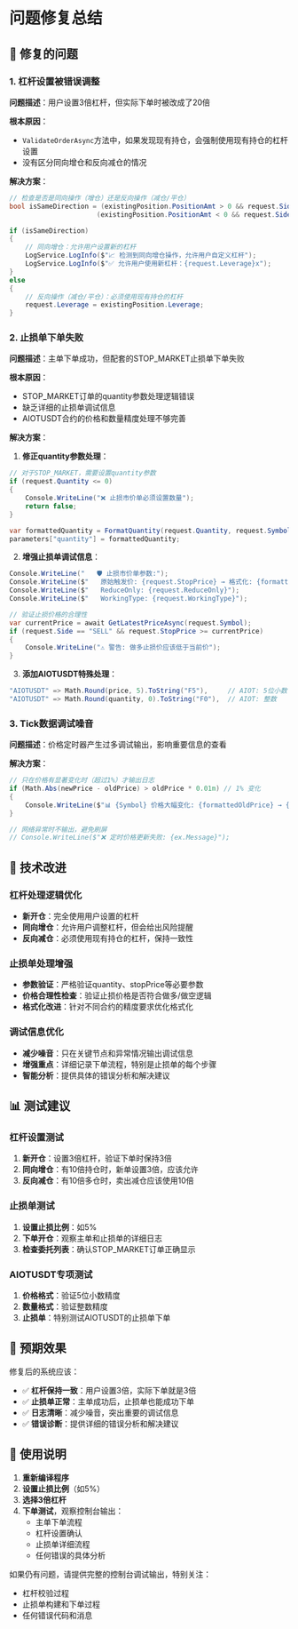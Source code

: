 # 问题修复总结

## 🎯 修复的问题

### **1. 杠杆设置被错误调整**
**问题描述**：用户设置3倍杠杆，但实际下单时被改成了20倍

**根本原因**：
- `ValidateOrderAsync`方法中，如果发现现有持仓，会强制使用现有持仓的杠杆设置
- 没有区分同向增仓和反向减仓的情况

**解决方案**：
```csharp
// 检查是否是同向操作（增仓）还是反向操作（减仓/平仓）
bool isSameDirection = (existingPosition.PositionAmt > 0 && request.Side == "BUY") ||
                      (existingPosition.PositionAmt < 0 && request.Side == "SELL");

if (isSameDirection)
{
    // 同向增仓：允许用户设置新的杠杆
    LogService.LogInfo($"📈 检测到同向增仓操作，允许用户自定义杠杆");
    LogService.LogInfo($"✅ 允许用户使用新杠杆：{request.Leverage}x");
}
else
{
    // 反向操作（减仓/平仓）：必须使用现有持仓的杠杆
    request.Leverage = existingPosition.Leverage;
}
```

### **2. 止损单下单失败**
**问题描述**：主单下单成功，但配套的STOP_MARKET止损单下单失败

**根本原因**：
- STOP_MARKET订单的quantity参数处理逻辑错误
- 缺乏详细的止损单调试信息
- AIOTUSDT合约的价格和数量精度处理不够完善

**解决方案**：
1. **修正quantity参数处理**：
```csharp
// 对于STOP_MARKET，需要设置quantity参数
if (request.Quantity <= 0)
{
    Console.WriteLine("❌ 止损市价单必须设置数量");
    return false;
}

var formattedQuantity = FormatQuantity(request.Quantity, request.Symbol);
parameters["quantity"] = formattedQuantity;
```

2. **增强止损单调试信息**：
```csharp
Console.WriteLine("   🛡️ 止损市价单参数:");
Console.WriteLine($"   原始触发价: {request.StopPrice} → 格式化: {formattedStopPrice}");
Console.WriteLine($"   ReduceOnly: {request.ReduceOnly}");
Console.WriteLine($"   WorkingType: {request.WorkingType}");

// 验证止损价格的合理性
var currentPrice = await GetLatestPriceAsync(request.Symbol);
if (request.Side == "SELL" && request.StopPrice >= currentPrice)
{
    Console.WriteLine("⚠️ 警告: 做多止损价应该低于当前价");
}
```

3. **添加AIOTUSDT特殊处理**：
```csharp
"AIOTUSDT" => Math.Round(price, 5).ToString("F5"),     // AIOT: 5位小数
"AIOTUSDT" => Math.Round(quantity, 0).ToString("F0"),  // AIOT: 整数
```

### **3. Tick数据调试噪音**
**问题描述**：价格定时器产生过多调试输出，影响重要信息的查看

**解决方案**：
```csharp
// 只在价格有显著变化时（超过1%）才输出日志
if (Math.Abs(newPrice - oldPrice) > oldPrice * 0.01m) // 1% 变化
{
    Console.WriteLine($"📊 {Symbol} 价格大幅变化: {formattedOldPrice} → {formattedNewPrice}");
}

// 网络异常时不输出，避免刷屏
// Console.WriteLine($"❌ 定时价格更新失败: {ex.Message}");
```

## 🔧 技术改进

### **杠杆处理逻辑优化**
- **新开仓**：完全使用用户设置的杠杆
- **同向增仓**：允许用户调整杠杆，但会给出风险提醒
- **反向减仓**：必须使用现有持仓的杠杆，保持一致性

### **止损单处理增强**
- **参数验证**：严格验证quantity、stopPrice等必要参数
- **价格合理性检查**：验证止损价格是否符合做多/做空逻辑
- **格式化改进**：针对不同合约的精度要求优化格式化

### **调试信息优化**
- **减少噪音**：只在关键节点和异常情况输出调试信息
- **增强重点**：详细记录下单流程，特别是止损单的每个步骤
- **智能分析**：提供具体的错误分析和解决建议

## 📊 测试建议

### **杠杆设置测试**
1. **新开仓**：设置3倍杠杆，验证下单时保持3倍
2. **同向增仓**：有10倍持仓时，新单设置3倍，应该允许
3. **反向减仓**：有10倍多仓时，卖出减仓应该使用10倍

### **止损单测试**
1. **设置止损比例**：如5%
2. **下单开仓**：观察主单和止损单的详细日志
3. **检查委托列表**：确认STOP_MARKET订单正确显示

### **AIOTUSDT专项测试**
1. **价格格式**：验证5位小数精度
2. **数量格式**：验证整数精度
3. **止损单**：特别测试AIOTUSDT的止损单下单

## 🎯 预期效果

修复后的系统应该：
- ✅ **杠杆保持一致**：用户设置3倍，实际下单就是3倍
- ✅ **止损单正常**：主单成功后，止损单也能成功下单
- ✅ **日志清晰**：减少噪音，突出重要的调试信息
- ✅ **错误诊断**：提供详细的错误分析和解决建议

## 📝 使用说明

1. **重新编译程序**
2. **设置止损比例**（如5%）
3. **选择3倍杠杆**
4. **下单测试**，观察控制台输出：
   - 主单下单流程
   - 杠杆设置确认
   - 止损单详细流程
   - 任何错误的具体分析

如果仍有问题，请提供完整的控制台调试输出，特别关注：
- 杠杆校验过程
- 止损单构建和下单过程
- 任何错误代码和消息 